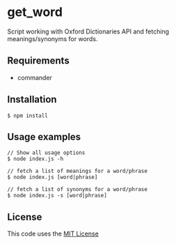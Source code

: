 # get_word

Script working with Oxford Dictionaries API and fetching meanings/synonyms for words.

## Requirements

* commander

## Installation

```
$ npm install
```

## Usage examples

```
// Show all usage options
$ node index.js -h

// fetch a list of meanings for a word/phrase
$ node index.js [word|phrase]

// fetch a list of synonyms for a word/phrase
$ node index.js -s [word|phrase]

```

## License

This code uses the [MIT License](https://opensource.org/licenses/MIT)
